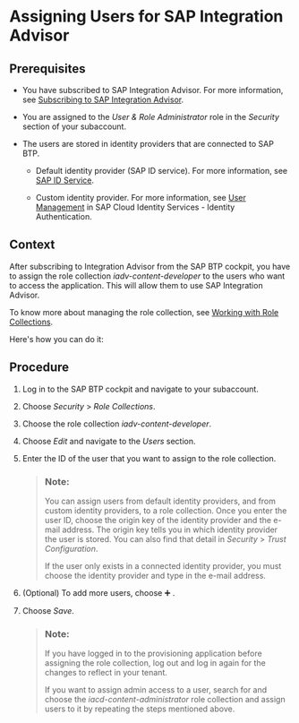 <!-- loiob5226b95e11b42cd9e257ae6d2b0ee0a -->

<link rel="stylesheet" type="text/css" href="../css/sap-icons.css"/>

# Assigning Users for SAP Integration Advisor



<a name="loiob5226b95e11b42cd9e257ae6d2b0ee0a__prereq_bth_11x_cmb"/>

## Prerequisites

-   You have subscribed to SAP Integration Advisor. For more information, see [Subscribing to SAP Integration Advisor](subscribing-to-sap-integration-advisor-6874eb0.md).

-   You are assigned to the *User & Role Administrator* role in the *Security* section of your subaccount.

-   The users are stored in identity providers that are connected to SAP BTP.
    -   Default identity provider \(SAP ID service\). For more information, see [SAP ID Service](https://help.sap.com/viewer/65de2977205c403bbc107264b8eccf4b/Cloud/en-US/d6a8db70bdde459f92f2837349f95090.html).

    -   Custom identity provider. For more information, see [User Management](https://help.sap.com/viewer/6d6d63354d1242d185ab4830fc04feb1/Cloud/en-US/228428f9f476449cafd841a68d75b234.html) in SAP Cloud Identity Services - Identity Authentication.




## Context

After subscribing to Integration Advisor from the SAP BTP cockpit, you have to assign the role collection *iadv-content-developer* to the users who want to access the application. This will allow them to use SAP Integration Advisor.

To know more about managing the role collection, see [Working with Role Collections](https://help.sap.com/viewer/65de2977205c403bbc107264b8eccf4b/Cloud/en-US/393ea0b222754311884123ce564779bd.html).

Here's how you can do it:



## Procedure

1.  Log in to the SAP BTP cockpit and navigate to your subaccount.

2.  Choose *Security* \> *Role Collections*.

3.  Choose the role collection *iadv-content-developer*.

4.  Choose *Edit* and navigate to the *Users* section.

5.  Enter the ID of the user that you want to assign to the role collection.

    > ### Note:  
    > You can assign users from default identity providers, and from custom identity providers, to a role collection. Once you enter the user ID, choose the origin key of the identity provider and the e-mail address. The origin key tells you in which identity provider the user is stored. You can also find that detail in *Security* \> *Trust Configuration*.
    > 
    > If the user only exists in a connected identity provider, you must choose the identity provider and type in the e-mail address.

6.  \(Optional\) To add more users, choose :heavy_plus_sign: .

7.  Choose *Save*.

    > ### Note:  
    > If you have logged in to the provisioning application before assigning the role collection, log out and log in again for the changes to reflect in your tenant.
    > 
    > If you want to assign admin access to a user, search for and choose the *iacd-content-administrator* role collection and assign users to it by repeating the steps mentioned above.


